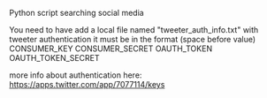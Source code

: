 Python script searching social media

You need to have add a local file named "tweeter_auth_info.txt" with tweeter authentication
it must be in the format (space before value)
CONSUMER_KEY <value>
CONSUMER_SECRET <value>
OAUTH_TOKEN <value>
OAUTH_TOKEN_SECRET <value>

more info about authentication here:
https://apps.twitter.com/app/7077114/keys

